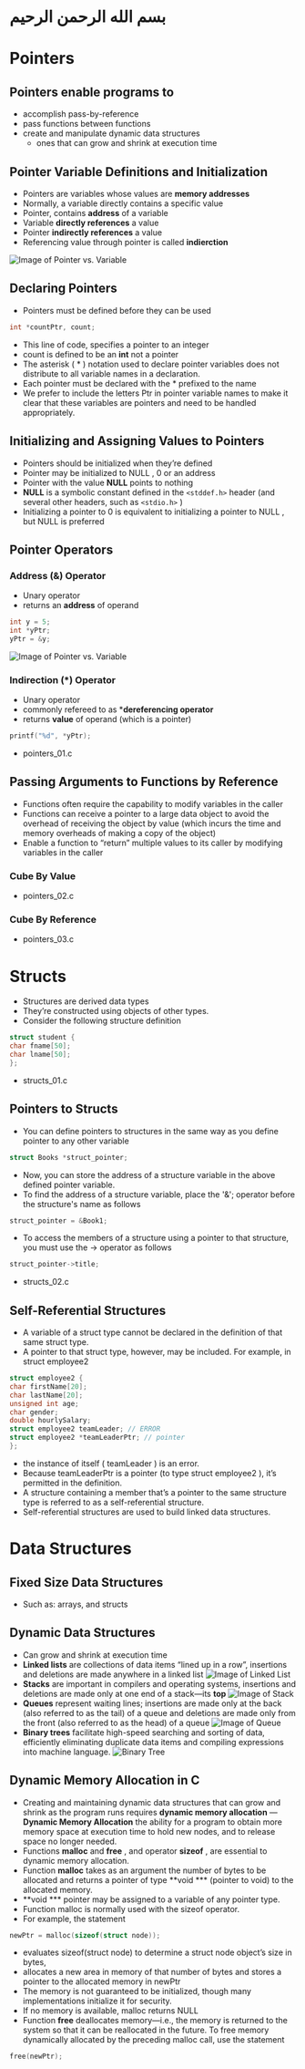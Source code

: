 # بسم الله الرحمن الرحيم

# Pointers

## Pointers enable programs to
- accomplish pass-by-reference
- pass functions between functions
- create and manipulate dynamic data structures
  - ones that can grow and shrink at execution time

## Pointer Variable Definitions and Initialization
- Pointers are variables whose values are **memory addresses**
- Normally, a variable directly contains a specific value
- Pointer, contains **address** of a variable
- Variable **directly references** a value
- Pointer **indirectly references** a value
- Referencing value through pointer is called **indierction**

![Image of Pointer vs. Variable](https://github.com/helghareeb/data_structures_and_algorithms/Lecture-02/pointers-01.png)

## Declaring Pointers
- Pointers must be defined before they can be used
```C
int *countPtr, count;
```
- This line of code, specifies a pointer to an integer
- count is defined to be an **int** not a pointer
- The asterisk ( * ) notation used to declare pointer variables does not distribute to all variable names in a declaration. 
- Each pointer must be declared with the * prefixed to the
name
- We prefer to include the letters Ptr in pointer variable names to make it clear that these
variables are pointers and need to be handled appropriately.

## Initializing and Assigning Values to Pointers
- Pointers should be initialized when they’re defined
- Pointer may be initialized to NULL , 0 or an address
- Pointer with the value **NULL** points to nothing
- **NULL** is a symbolic constant defined in the ```<stddef.h>``` header (and several other
headers, such as ```<stdio.h>``` )
- Initializing a pointer to 0 is equivalent to initializing a pointer to NULL , but NULL is preferred

## Pointer Operators

### Address (&) Operator
- Unary operator
- returns an **address** of operand
```C
int y = 5;
int *yPtr;
yPtr = &y;
```
![Image of Pointer vs. Variable](https://github.com/helghareeb/data_structures_and_algorithms/Lecture-02/pointers-02.png)

### Indirection (*) Operator
- Unary operator
- commonly refereed to as ***dereferencing operator**
- returns **value** of operand (which is a pointer)
```C
printf("%d", *yPtr);
```

- pointers_01.c

## Passing Arguments to Functions by Reference

- Functions often require the capability to modify variables in the caller
- Functions can receive a pointer to a large data object to avoid the overhead of receiving the object by value (which incurs the time and memory overheads of making a copy of the object)
- Enable a function to “return” multiple values to its caller by modifying variables in the caller

### Cube By Value
- pointers_02.c

### Cube By Reference
- pointers_03.c

# Structs

- Structures are derived data types
- They’re constructed using objects of other types. 
- Consider the following structure definition
```C
struct student {
char fname[50];
char lname[50];
};
```
- structs_01.c

## Pointers to Structs
- You can define pointers to structures in the same way as you define pointer to any other variable
```C
struct Books *struct_pointer;
```
- Now, you can store the address of a structure variable in the above defined pointer variable. 
- To find the address of a structure variable, place the '&'; operator before the structure's name as follows
```C
struct_pointer = &Book1;
```
- To access the members of a structure using a pointer to that structure, you must use the → operator as follows
```C
struct_pointer->title;
```
- structs_02.c

## Self-Referential Structures

- A variable of a struct type cannot be declared in the definition of that same struct type.
- A pointer to that struct type, however, may be included. For example, in struct employee2
```C
struct employee2 {
char firstName[20];
char lastName[20];
unsigned int age;
char gender;
double hourlySalary;
struct employee2 teamLeader; // ERROR
struct employee2 *teamLeaderPtr; // pointer
};
```
- the instance of itself ( teamLeader ) is an error. 
- Because teamLeaderPtr is a pointer (to type struct employee2 ), it’s permitted in the definition. 
- A structure containing a member that’s a pointer to the same structure type is referred to as a self-referential structure. 
- Self-referential structures are used to build linked data structures.

# Data Structures
## Fixed Size Data Structures
- Such as: arrays, and structs
## Dynamic Data Structures
- Can grow and shrink at execution time
- **Linked lists** are collections of data items “lined up in a row”, insertions and deletions are made anywhere in a linked list
![Image of Linked List](https://upload.wikimedia.org/wikipedia/commons/thumb/d/d4/CPT-LinkedLists-deletingnode.svg/380px-CPT-LinkedLists-deletingnode.svg.png)
- **Stacks** are important in compilers and operating systems, insertions and deletions are made only at one end of a stack—its **top**
![Image of Stack](https://upload.wikimedia.org/wikipedia/commons/b/b4/Lifo_stack.png)
- **Queues** represent waiting lines; insertions are made only at the back (also referred
to as the tail) of a queue and deletions are made only from the front (also referred
to as the head) of a queue
![Image of Queue](http://www.studytonight.com/data-structures/images/introduction-to-queue.png)
- **Binary trees** facilitate high-speed searching and sorting of data, efficiently eliminating duplicate data items and compiling expressions into machine language.
![Binary Tree](https://upload.wikimedia.org/wikipedia/commons/thumb/f/f7/Binary_tree.svg/1200px-Binary_tree.svg.png)

## Dynamic Memory Allocation in C
- Creating and maintaining dynamic data structures that can grow and shrink as the program runs requires **dynamic memory allocation**
— **Dynamic Memory Allocation** the ability for a program to obtain more memory space at execution time to hold new nodes, and to release space no longer needed.
- Functions **malloc** and **free** , and operator **sizeof** , are essential to dynamic memory allocation. 
- Function **malloc** takes as an argument the number of bytes to be allocated and returns a pointer of type **void *** (pointer to void) to the allocated memory. 
- **void *** pointer may be assigned to a variable of any pointer type. 
- Function malloc is normally used with the sizeof operator. 
- For example, the statement
```C
newPtr = malloc(sizeof(struct node));
```
  - evaluates sizeof(struct node) to determine a struct node object’s size in bytes, 
  - allocates a new area in memory of that number of bytes and stores a pointer to the allocated memory in newPtr 
- The memory is not guaranteed to be initialized, though many implementations initialize it for security. 
- If no memory is available, malloc returns NULL
- Function **free** deallocates memory—i.e., the memory is returned to the system so that it can be reallocated in the future. To free memory dynamically allocated by the preceding malloc call, use the statement
```C
free(newPtr);
```